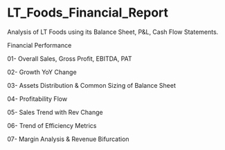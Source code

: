 # LT_Foods_Financial_Report
Analysis of LT Foods using its Balance Sheet, P&amp;L, Cash Flow Statements.

Financial Performance

01- Overall Sales, Gross Profit, EBITDA, PAT

02- Growth YoY Change

03- Assets Distribution & Common Sizing of Balance Sheet

04- Profitability Flow

05- Sales Trend with Rev Change

06- Trend of Efficiency Metrics

07- Margin Analysis & Revenue Bifurcation

